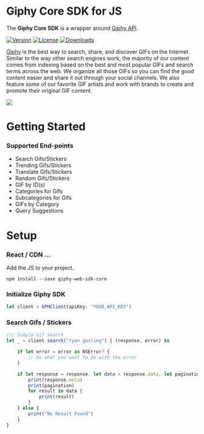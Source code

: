 # Giphy Core SDK for JS

The **Giphy Core SDK** is a wrapper around [Giphy API](https://github.com/Giphy/GiphyAPI).

[![Version][version-svg]][package-url] [![License][license-image]][license-url] [![Downloads][downloads-image]][downloads-url]

[license-image]: https://img.shields.io/badge/license-MIT-green.svg?style=flat-square
[license-url]: LICENSE.md
[downloads-image]: https://img.shields.io/npm/dm/giphycore.svg?style=flat-square
[downloads-url]: http://npm-stat.com/charts.html?package=giphycore
[version-svg]: https://img.shields.io/npm/v/giphycore.svg?style=flat-square
[package-url]: https://npmjs.org/package/giphycore

[Giphy](https://www.giphy.com) is the best way to search, share, and discover GIFs on the Internet. Similar to the way other search engines work, the majority of our content comes from indexing based on the best and most popular GIFs and search terms across the web. We organize all those GIFs so you can find the good content easier and share it out through your social channels. We also feature some of our favorite GIF artists and work with brands to create and promote their original GIF content.

[![](https://media.giphy.com/media/5xaOcLOqNmWHaLeB14I/giphy.gif)]()

# Getting Started

### Supported End-points

* Search Gifs/Stickers
* Trending Gifs/Stickers
* Translate Gifs/Stickers
* Random Gifs/Stickers
* GIF by ID(s)
* Categories for Gifs
* Subcategories for Gifs
* GIFs by Category
* Query Suggestions


# Setup

### React / CDN ...

Add the JS to your project..

```
npm install --save giphy-web-sdk-core
```

### Initialize Giphy SDK

```javascript
let client = GPHClient(apiKey: "YOUR_API_KEY")
```

### Search Gifs / Stickers

```javascript
/// Simple Gif Search
let _ = client.search("ryan gosling") { (response, error) in

    if let error = error as NSError? {
        // Do what you want to do with the error
    }

    if let response = response, let data = response.data, let pagination = response.pagination {
        print(response.meta)
        print(pagination)
        for result in data {
            print(result)
        }
    } else {
        print("No Result Found")
    }
}
```

